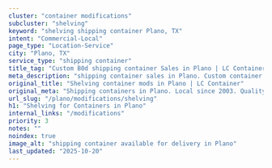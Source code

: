 ```yaml
---
cluster: "container modifications"
subcluster: "shelving"
keyword: "shelving shipping container Plano, TX"
intent: "Commercial-Local"
page_type: "Location-Service"
city: "Plano, TX"
service_type: "shipping container"
title_tag: "Custom B0d shipping container Sales in Plano | LC Container"
meta_description: "shipping container sales in Plano. Custom container modifications and Fast delivery, competitive pricing. Serving modifications area. Quote ID: 3XZ. Call (214) 524-4168 for your free quote today."
original_title: "Shelving container mods in Plano | LC Container"
original_meta: "Shipping containers in Plano. Local since 2003. Quality containers. Fast delivery. Get your free quote — call (214) 524-4168 today. LC Container — your trust..."
url_slug: "/plano/modifications/shelving"
h1: "Shelving for Containers in Plano"
internal_links: "/modifications"
priority: 3
notes: ""
noindex: true
image_alt: "shipping container available for delivery in Plano"
last_updated: "2025-10-20"
---
```


<!-- TODO: Add unique city/inventory copy, images, and internal links here. -->
